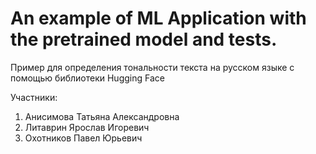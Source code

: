 # An example of ML Application with the pretrained model and tests.

Пример для определения тональности текста на русском языке с помощью библиотеки Hugging Face

Участники:
1. Анисимова Татьяна Александровна
2. Литаврин Ярослав Игоревич
3. Охотников Павел Юрьевич
